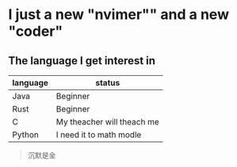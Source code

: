 # I just a new "nvimer"" and a new "coder"

## The language I get interest in

|language | status|
|-----|----|
|Java|Beginner|
|Rust|Beginner|
|C|My theacher will theach me|
|Python| I need it to math modle|

> 沉默是金

